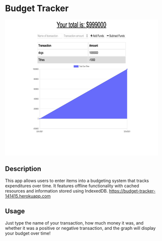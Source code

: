 # Budget Tracker

<img src ='/public/icons/screenshot.png' height = 450px>

## Description

This app allows users to enter items into a budgeting system that tracks expenditures over time. It features offline functionality with cached resources and information stored using IndexedDB.
<https://budget-tracker-141415.herokuapp.com>

## Usage

Just type the name of your transaction, how much money it was, and whether it was a positive or negative transaction, and the graph will display your budget over time!


